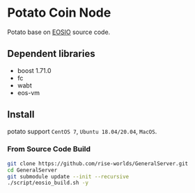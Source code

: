 # Potato Coin Node

Potato base on [EOSIO](https://github.com/eosio) source code.

## Dependent libraries

- boost 1.71.0
- fc
- wabt
- eos-vm

## Install
 potato support `CentOS 7`, `Ubuntu 18.04/20.04`, `MacOS`.

### From Source Code Build

```bash
git clone https://github.com/rise-worlds/GeneralServer.git
cd GeneralServer
git submodule update --init --recursive
./script/eosio_build.sh -y
```
